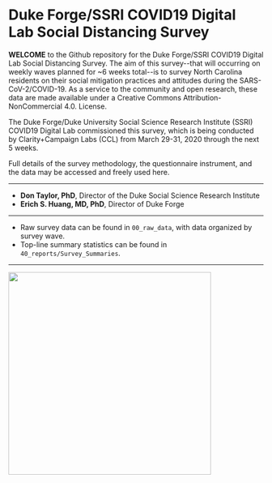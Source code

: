 # Duke Forge/SSRI COVID19 Digital Lab Social Distancing Survey
**WELCOME** to the Github repository for the Duke Forge/SSRI COVID19 Digital Lab Social Distancing Survey. 
The aim of this survey--that will occurring on weekly waves planned for ~6 weeks total--is to survey North Carolina residents on their social mitigation practices and attitudes during the SARS-CoV-2/COVID-19. 
As a service to the community and open research, these data are made available under a Creative Commons Attribution-NonCommercial 4.0. License.

The Duke Forge/Duke University Social Science Research Institute (SSRI) COVID19 Digital Lab commissioned this survey, which is being conducted by Clarity+Campaign Labs (CCL) from March 29-31, 2020 through the next 5 weeks. 

Full details of the survey methodology, the questionnaire instrument, and the data may be accessed and freely used here.
___
* **Don Taylor, PhD**, Director of the Duke Social Science Research Institute
* **Erich S. Huang, MD, PhD**, Director of Duke Forge
___
* Raw survey data can be found in `00_raw_data`, with data organized by survey wave.
* Top-line summary statistics can be found in `40_reports/Survey_Summaries`.
___
<img src="https://github.com/dukeforge/duke-social-distancing-survey/raw/master/assets/socialDistancePolling.png" width="400">
